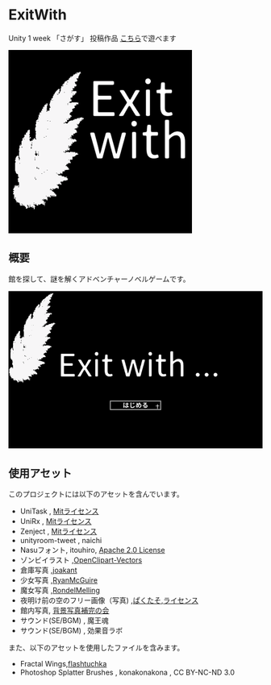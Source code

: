 # ExitWith
Unity 1 week 「さがす」 投稿作品
[こちら](https://unityroom.com/games/exitwith)で遊べます  

![title](https://github.com/sumogri/ExitWith/blob/master/ReadmeData/Title.gif)

## 概要
館を探して、謎を解くアドベンチャーノベルゲームです。

![game](https://github.com/sumogri/ExitWith/blob/master/ReadmeData/game.gif)

## 使用アセット
このプロジェクトには以下のアセットを含んでいます。  

- UniTask , [Mitライセンス](https://github.com/Cysharp/UniTask/blob/master/LICENSE)
- UniRx , [Mitライセンス](https://github.com/neuecc/UniRx/blob/master/LICENSE)
- Zenject , [Mitライセンス](https://github.com/modesttree/Zenject/blob/master/License.md)
- unityroom-tweet , naichi
- Nasuフォント, itouhiro, [Apache 2.0 License](http://www.apache.org/licenses/LICENSE-2.0)
- ゾンビイラスト ,[OpenClipart-Vectors](https://pixabay.com/ja/users/OpenClipart-Vectors-30363/?utm_source=link-attribution&utm_medium=referral&utm_campaign=image&utm_content=1296043)
- 倉庫写真 ,[joakant](https://pixabay.com/ja/users/joakant-313743/?utm_source=link-attribution&utm_medium=referral&utm_campaign=image&utm_content=638376)
- 少女写真 ,[RyanMcGuire](https://pixabay.com/ja/users/RyanMcGuire-123690/?utm_source=link-attribution&utm_medium=referral&utm_campaign=image&utm_content=413690)
- 魔女写真 ,[RondelMelling](https://pixabay.com/ja/users/RondellMelling-57942/?utm_source=link-attribution&utm_medium=referral&utm_campaign=image&utm_content=539683)
- 夜明け前の空のフリー画像（写真) ,[ぱくたそ](https://www.pakutaso.com/20190233057post-19757.html),[ライセンス](https://www.pakutaso.com/userpolicy.html)
- 館内写真, [背景写真補完の会](http://masato.ciao.jp/haikei/furemu.html)
- サウンド(SE/BGM) , 魔王魂
- サウンド(SE/BGM) , 効果音ラボ

また、以下のアセットを使用したファイルを含みます。
- Fractal Wings,[flashtuchka](https://www.deviantart.com/flashtuchka/art/Fractal-Wings-104923394)
- Photoshop Splatter Brushes , konakonakona , CC BY-NC-ND 3.0
